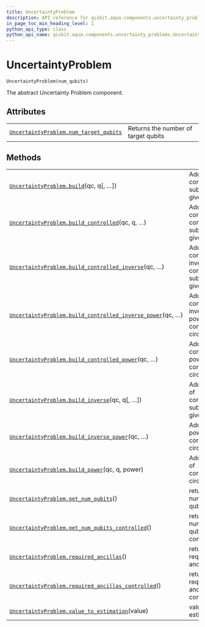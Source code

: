 ```yaml
---
title: UncertaintyProblem
description: API reference for qiskit.aqua.components.uncertainty_problems.UncertaintyProblem
in_page_toc_min_heading_level: 1
python_api_type: class
python_api_name: qiskit.aqua.components.uncertainty_problems.UncertaintyProblem
---
```


# UncertaintyProblem

<span id="qiskit.aqua.components.uncertainty_problems.UncertaintyProblem" />

`UncertaintyProblem(num_qubits)`

The abstract Uncertainty Problem component.

## Attributes

|                                                                                                                                                                                                               |                                     |
| ------------------------------------------------------------------------------------------------------------------------------------------------------------------------------------------------------------- | ----------------------------------- |
| [`UncertaintyProblem.num_target_qubits`](qiskit.aqua.components.uncertainty_problems.UncertaintyProblem.num_target_qubits "qiskit.aqua.components.uncertainty_problems.UncertaintyProblem.num_target_qubits") | Returns the number of target qubits |

## Methods

|                                                                                                                                                                                                                                                             |                                                                       |
| ----------------------------------------------------------------------------------------------------------------------------------------------------------------------------------------------------------------------------------------------------------- | --------------------------------------------------------------------- |
| [`UncertaintyProblem.build`](qiskit.aqua.components.uncertainty_problems.UncertaintyProblem.build "qiskit.aqua.components.uncertainty_problems.UncertaintyProblem.build")(qc, q\[, …])                                                                      | Adds corresponding sub-circuit to given circuit                       |
| [`UncertaintyProblem.build_controlled`](qiskit.aqua.components.uncertainty_problems.UncertaintyProblem.build_controlled "qiskit.aqua.components.uncertainty_problems.UncertaintyProblem.build_controlled")(qc, q, …)                                        | Adds corresponding controlled sub-circuit to given circuit            |
| [`UncertaintyProblem.build_controlled_inverse`](qiskit.aqua.components.uncertainty_problems.UncertaintyProblem.build_controlled_inverse "qiskit.aqua.components.uncertainty_problems.UncertaintyProblem.build_controlled_inverse")(qc, …)                   | Adds controlled inverse of corresponding sub-circuit to given circuit |
| [`UncertaintyProblem.build_controlled_inverse_power`](qiskit.aqua.components.uncertainty_problems.UncertaintyProblem.build_controlled_inverse_power "qiskit.aqua.components.uncertainty_problems.UncertaintyProblem.build_controlled_inverse_power")(qc, …) | Adds controlled, inverse, power of corresponding circuit.             |
| [`UncertaintyProblem.build_controlled_power`](qiskit.aqua.components.uncertainty_problems.UncertaintyProblem.build_controlled_power "qiskit.aqua.components.uncertainty_problems.UncertaintyProblem.build_controlled_power")(qc, …)                         | Adds controlled power of corresponding circuit.                       |
| [`UncertaintyProblem.build_inverse`](qiskit.aqua.components.uncertainty_problems.UncertaintyProblem.build_inverse "qiskit.aqua.components.uncertainty_problems.UncertaintyProblem.build_inverse")(qc, q\[, …])                                              | Adds inverse of corresponding sub-circuit to given circuit            |
| [`UncertaintyProblem.build_inverse_power`](qiskit.aqua.components.uncertainty_problems.UncertaintyProblem.build_inverse_power "qiskit.aqua.components.uncertainty_problems.UncertaintyProblem.build_inverse_power")(qc, …)                                  | Adds inverse power of corresponding circuit.                          |
| [`UncertaintyProblem.build_power`](qiskit.aqua.components.uncertainty_problems.UncertaintyProblem.build_power "qiskit.aqua.components.uncertainty_problems.UncertaintyProblem.build_power")(qc, q, power)                                                   | Adds power of corresponding circuit.                                  |
| [`UncertaintyProblem.get_num_qubits`](qiskit.aqua.components.uncertainty_problems.UncertaintyProblem.get_num_qubits "qiskit.aqua.components.uncertainty_problems.UncertaintyProblem.get_num_qubits")()                                                      | returns number of qubits                                              |
| [`UncertaintyProblem.get_num_qubits_controlled`](qiskit.aqua.components.uncertainty_problems.UncertaintyProblem.get_num_qubits_controlled "qiskit.aqua.components.uncertainty_problems.UncertaintyProblem.get_num_qubits_controlled")()                     | returns number of qubits controlled                                   |
| [`UncertaintyProblem.required_ancillas`](qiskit.aqua.components.uncertainty_problems.UncertaintyProblem.required_ancillas "qiskit.aqua.components.uncertainty_problems.UncertaintyProblem.required_ancillas")()                                             | returns required ancillas                                             |
| [`UncertaintyProblem.required_ancillas_controlled`](qiskit.aqua.components.uncertainty_problems.UncertaintyProblem.required_ancillas_controlled "qiskit.aqua.components.uncertainty_problems.UncertaintyProblem.required_ancillas_controlled")()            | returns required ancillas controlled                                  |
| [`UncertaintyProblem.value_to_estimation`](qiskit.aqua.components.uncertainty_problems.UncertaintyProblem.value_to_estimation "qiskit.aqua.components.uncertainty_problems.UncertaintyProblem.value_to_estimation")(value)                                  | value to estimate                                                     |

